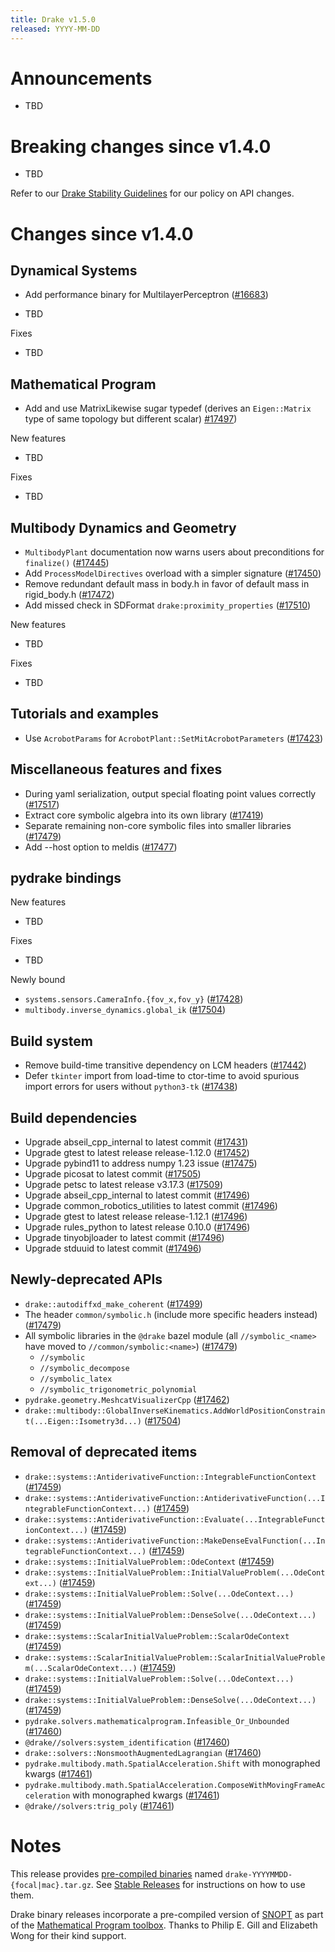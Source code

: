 ```yaml
---
title: Drake v1.5.0
released: YYYY-MM-DD
---
```


# Announcements

* TBD

# Breaking changes since v1.4.0

* TBD

Refer to our [Drake Stability Guidelines](/stable.html) for our policy
on API changes.

# Changes since v1.4.0

## Dynamical Systems

<!-- <relnotes for systems go here> -->

* Add performance binary for MultilayerPerceptron ([#16683][_#16683])

* TBD

Fixes

* TBD

## Mathematical Program

<!-- <relnotes for solvers go here> -->

* Add and use MatrixLikewise sugar typedef (derives an `Eigen::Matrix` type of same topology but different scalar) [#17497][_#17497])

New features

* TBD

Fixes

* TBD

## Multibody Dynamics and Geometry

<!-- <relnotes for geometry,multibody go here> -->

* `MultibodyPlant` documentation now warns users about preconditions for `finalize()` ([#17445][_#17445])
* Add `ProcessModelDirectives` overload with a simpler signature ([#17450][_#17450])
* Remove redundant default mass in body.h in favor of default mass in rigid_body.h ([#17472][_#17472])
* Add missed check in SDFormat `drake:proximity_properties` ([#17510][_#17510])

New features

* TBD

Fixes

* TBD

## Tutorials and examples

<!-- <relnotes for examples,tutorials go here> -->

* Use `AcrobotParams` for `AcrobotPlant::SetMitAcrobotParameters` ([#17423][_#17423])

## Miscellaneous features and fixes

<!-- <relnotes for common,math,lcm,lcmtypes,manipulation,perception go here> -->

* During yaml serialization, output special floating point values correctly ([#17517][_#17517])
* Extract core symbolic algebra into its own library ([#17419][_#17419])
* Separate remaining non-core symbolic files into smaller libraries ([#17479][_#17479])
* Add --host option to meldis ([#17477][_#17477])

## pydrake bindings

<!-- <relnotes for bindings go here> -->

New features

* TBD

Fixes

* TBD

Newly bound

* `systems.sensors.CameraInfo.{fov_x,fov_y}` ([#17428][_#17428])
* `multibody.inverse_dynamics.global_ik` ([#17504][_#17504])

## Build system

<!-- <relnotes for cmake,doc,setup,third_party,tools go here> -->

* Remove build-time transitive dependency on LCM headers ([#17442][_#17442])
* Defer `tkinter` import from load-time to ctor-time to avoid spurious import errors for users without `python3-tk` ([#17438][_#17438])

## Build dependencies

* Upgrade abseil_cpp_internal to latest commit ([#17431][_#17431])
* Upgrade gtest to latest release release-1.12.0 ([#17452][_#17452])
* Upgrade pybind11 to address numpy 1.23 issue ([#17475][_#17475])
* Upgrade picosat to latest commit ([#17505][_#17505])
* Upgrade petsc to latest release v3.17.3 ([#17509][_#17509])
* Upgrade abseil_cpp_internal to latest commit ([#17496][_#17496])
* Upgrade common_robotics_utilities to latest commit ([#17496][_#17496])
* Upgrade gtest to latest release release-1.12.1 ([#17496][_#17496])
* Upgrade rules_python to latest release 0.10.0 ([#17496][_#17496])
* Upgrade tinyobjloader to latest commit ([#17496][_#17496])
* Upgrade stduuid to latest commit ([#17496][_#17496])

## Newly-deprecated APIs

* `drake::autodiffxd_make_coherent` ([#17499][_#17499])
* The header `common/symbolic.h` (include more specific headers instead) ([#17479][_#17479])
* All symbolic libraries in the `@drake` bazel module (all `//symbolic_<name>` have moved to `//common/symbolic:<name>`) ([#17479][_#17479])
  * `//symbolic`
  * `//symbolic_decompose`
  * `//symbolic_latex`
  * `//symbolic_trigonometric_polynomial`
* `pydrake.geometry.MeshcatVisualizerCpp` ([#17462][_#17462])
* `drake::multibody::GlobalInverseKinematics.AddWorldPositionConstraint(...Eigen::Isometry3d...)` ([#17504][_#17504])

## Removal of deprecated items

* `drake::systems::AntiderivativeFunction::IntegrableFunctionContext` ([#17459][_#17459])
* `drake::systems::AntiderivativeFunction::AntiderivativeFunction(...IntegrableFunctionContext...)` ([#17459][_#17459])
* `drake::systems::AntiderivativeFunction::Evaluate(...IntegrableFunctionContext...)` ([#17459][_#17459])
* `drake::systems::AntiderivativeFunction::MakeDenseEvalFunction(...IntegrableFunctionContext...)` ([#17459][_#17459])
* `drake::systems::InitialValueProblem::OdeContext` ([#17459][_#17459])
* `drake::systems::InitialValueProblem::InitialValueProblem(...OdeContext...)` ([#17459][_#17459])
* `drake::systems::InitialValueProblem::Solve(...OdeContext...)` ([#17459][_#17459])
* `drake::systems::InitialValueProblem::DenseSolve(...OdeContext...)` ([#17459][_#17459])
* `drake::systems::ScalarInitialValueProblem::ScalarOdeContext` ([#17459][_#17459])
* `drake::systems::ScalarInitialValueProblem::ScalarInitialValueProblem(...ScalarOdeContext...)` ([#17459][_#17459])
* `drake::systems::InitialValueProblem::Solve(...OdeContext...)` ([#17459][_#17459])
* `drake::systems::InitialValueProblem::DenseSolve(...OdeContext...)` ([#17459][_#17459])
* `pydrake.solvers.mathematicalprogram.Infeasible_Or_Unbounded` ([#17460][_#17460])
* `@drake//solvers:system_identification` ([#17460][_#17460])
* `drake::solvers::NonsmoothAugmentedLagrangian` ([#17460][_#17460])
* `pydrake.multibody.math.SpatialAcceleration.Shift` with monographed kwargs ([#17461][_#17461])
* `pydrake.multibody.math.SpatialAcceleration.ComposeWithMovingFrameAcceleration` with monographed kwargs ([#17461][_#17461])
* `@drake//solvers:trig_poly` ([#17461][_#17461])

# Notes


This release provides [pre-compiled binaries](https://github.com/RobotLocomotion/drake/releases/tag/v1.5.0) named
``drake-YYYYMMDD-{focal|mac}.tar.gz``. See [Stable Releases](/from_binary.html#stable-releases) for instructions on how to use them.

Drake binary releases incorporate a pre-compiled version of [SNOPT](https://ccom.ucsd.edu/~optimizers/solvers/snopt/) as part of the
[Mathematical Program toolbox](https://drake.mit.edu/doxygen_cxx/group__solvers.html). Thanks to
Philip E. Gill and Elizabeth Wong for their kind support.

<!-- <begin issue links> -->
[_#16683]: https://github.com/RobotLocomotion/drake/pull/16683
[_#17419]: https://github.com/RobotLocomotion/drake/pull/17419
[_#17423]: https://github.com/RobotLocomotion/drake/pull/17423
[_#17428]: https://github.com/RobotLocomotion/drake/pull/17428
[_#17431]: https://github.com/RobotLocomotion/drake/pull/17431
[_#17438]: https://github.com/RobotLocomotion/drake/pull/17438
[_#17442]: https://github.com/RobotLocomotion/drake/pull/17442
[_#17445]: https://github.com/RobotLocomotion/drake/pull/17445
[_#17450]: https://github.com/RobotLocomotion/drake/pull/17450
[_#17452]: https://github.com/RobotLocomotion/drake/pull/17452
[_#17459]: https://github.com/RobotLocomotion/drake/pull/17459
[_#17460]: https://github.com/RobotLocomotion/drake/pull/17460
[_#17461]: https://github.com/RobotLocomotion/drake/pull/17461
[_#17462]: https://github.com/RobotLocomotion/drake/pull/17462
[_#17472]: https://github.com/RobotLocomotion/drake/pull/17472
[_#17475]: https://github.com/RobotLocomotion/drake/pull/17475
[_#17477]: https://github.com/RobotLocomotion/drake/pull/17477
[_#17479]: https://github.com/RobotLocomotion/drake/pull/17479
[_#17496]: https://github.com/RobotLocomotion/drake/pull/17496
[_#17497]: https://github.com/RobotLocomotion/drake/pull/17497
[_#17499]: https://github.com/RobotLocomotion/drake/pull/17499
[_#17504]: https://github.com/RobotLocomotion/drake/pull/17504
[_#17505]: https://github.com/RobotLocomotion/drake/pull/17505
[_#17509]: https://github.com/RobotLocomotion/drake/pull/17509
[_#17510]: https://github.com/RobotLocomotion/drake/pull/17510
[_#17517]: https://github.com/RobotLocomotion/drake/pull/17517
<!-- <end issue links> -->

<!--
  Current oldest_commit 2b3eeed634be21a963194f301d5c44370e280d33 (exclusive).
  Current newest_commit d8c84aa46cdc708bfa356eb0141f8c463230907a (inclusive).
-->
